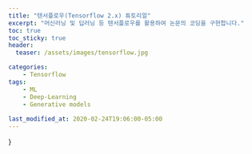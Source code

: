 ```yaml
---
title: "텐서플로우(Tensorflow 2.x) 튜토리얼"
excerpt: "머신러닝 및 딥러닝 등 텐서플로우를 활용하여 논문의 코딩을 구현합니다."
toc: true
toc_sticky: true
header:
  teaser: /assets/images/tensorflow.jpg

categories: 
    - Tensorflow
tags:
    - ML
    - Deep-Learning
    - Generative models
  
last_modified_at: 2020-02-24T19:06:00-05:00
---
```

}